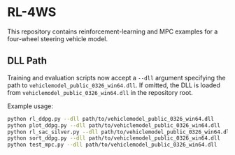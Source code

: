 # RL-4WS

This repository contains reinforcement-learning and MPC examples for a four-wheel steering vehicle model.

## DLL Path

Training and evaluation scripts now accept a `--dll` argument specifying the path to `vehiclemodel_public_0326_win64.dll`. If omitted, the DLL is loaded from `vehiclemodel_public_0326_win64.dll` in the repository root.

Example usage:

```bash
python rl_ddpg.py --dll path/to/vehiclemodel_public_0326_win64.dll
python plot_ddpg.py --dll path/to/vehiclemodel_public_0326_win64.dll
python rl_sac_silver.py --dll path/to/vehiclemodel_public_0326_win64.dll
python sort_ddpg.py --dll path/to/vehiclemodel_public_0326_win64.dll
python test_mpc.py --dll path/to/vehiclemodel_public_0326_win64.dll
```

